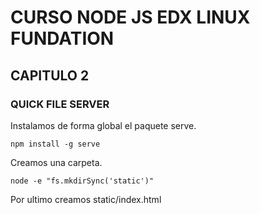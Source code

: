# CURSO NODE JS EDX LINUX FUNDATION

## CAPITULO 2

### QUICK FILE SERVER

Instalamos de forma global el paquete serve.

`npm install -g serve`

Creamos una carpeta.

`node -e "fs.mkdirSync('static')"`

Por ultimo creamos static/index.html 

